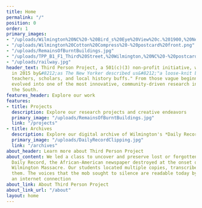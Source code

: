 ```yaml
---
title: Home
permalink: "/"
position: 0
order: 1
primary_images:
- "/uploads/Wilmington%20NC%20-%20Bird_s%20Eye%20View%20c.%201900,%20New%20Hanover%20County%20LibraryJPG.jpg"
- "/uploads/Wilmington%20Cotton%20Compress%20-%20postcard%20front.png"
- "/uploads/RemainsOfBurntBuildings.jpg"
- "/uploads/TPP_B1_F1_Third%20Street,%20Wilmington,%20NC%20-%20postcard%20-%20nothing%20on%20back,%20undated.jpg"
- "/uploads/railway.jpg"
header_text: Third Person Project, a 501(c)(3) non-profit initiative, was founded
  in 2015 by&#8212;as The New Yorker described us&#8212;"a loose-knit band of writers,
  teachers, scholars, and local history buffs." From those vague beginnings, we have
  evolved into one of the most innovative, community-driven research initiatives in
  the South.
features_header: Explore our work
features:
- title: Projects
  description: Explore our research projects and creative endeavors
  primary_image: "/uploads/RemainsOfBurntBuildings.jpg"
  link: "/projects"
- title: Archives
  description: Explore our digital archive of Wilmington's *Daily Record* and more
  primary_image: "/uploads/DailyRecordClipping.jpg"
  link: "/archives"
about_header: Learn more about Third Person Project
about_content: We led a class to uncover and preserve lost or forgotten copies of the The Wilmington
  Daily Record, the African-American newspaper destroyed at the onset of the 1898
  Wilmington Massacre. Our students located multiple copies, transcribed, and digitized
  them. The voices that the mob sought to silence are readable today by anyone with
  an internet connection
about_link: About Third Person Project
about_link_url: "/about"
layout: home
---
```


